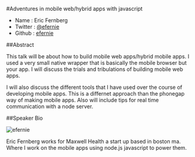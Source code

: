 #Adventures in mobile web/hybrid apps with javascript

* Name      : Eric Fernberg
* Twitter   : [@efernie](http://twitter.com/efernie)
* Github    : [efernie](http://github.com/efernie)

##Abstract

This talk will be about how to build mobile web apps/hybrid mobile apps. I used a very small native wrapper that is basically the mobile browser but your app. I will discuss the trials and tribulations of building mobile web apps.

I will also discuss the different tools that I have used over the course of developing mobile apps. This is a differnet approach than the phonegap way of making mobile apps. Also will include tips for real time communication with a node server.

##Speaker Bio

![efernie](https://raw.github.com/cascadiajs/2013.cascadiajs.com/master/images/ericfernberg.png)

Eric Fernberg works for Maxwell Health a start up based in boston ma. Where I work on the mobile apps using node.js javascript to power them.
